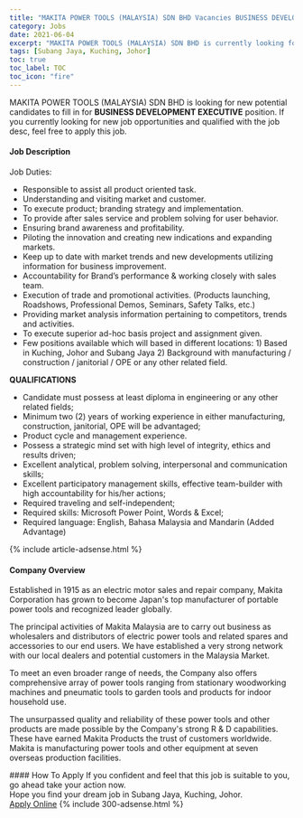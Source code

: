 ```yaml
---
title: "MAKITA POWER TOOLS (MALAYSIA) SDN BHD Vacancies BUSINESS DEVELOPMENT EXECUTIVE" 
category: Jobs 
date: 2021-06-04 
excerpt: "MAKITA POWER TOOLS (MALAYSIA) SDN BHD is currently looking for suitable person to fill in the BUSINESS DEVELOPMENT EXECUTIVE which based in Subang Jaya, Kuching, Johor" 
tags: [Subang Jaya, Kuching, Johor] 
toc: true 
toc_label: TOC 
toc_icon: "fire" 
--- 
```


<p>MAKITA POWER TOOLS (MALAYSIA) SDN BHD is looking for new potential candidates to fill in for <b>BUSINESS DEVELOPMENT EXECUTIVE</b> position. If you currently looking for new job opportunities and qualified with the job desc, feel free to apply this job.
</p><div><div><h4>Job Description</h4></div><div><div><span><div><p>Job Duties:</p><ul><li>Responsible to assist all product oriented task.</li><li>Understanding and visiting market and customer.</li><li>To execute product; branding strategy and implementation.</li><li>To provide after sales service and problem solving for user behavior.</li><li>Ensuring brand awareness and profitability.</li><li>Piloting the innovation and creating new indications and expanding markets.</li><li>Keep up to date with market trends and new developments utilizing information for business improvement.</li><li>Accountability for Brand&#8217;s performance &amp; working closely with sales team.</li><li>Execution of trade and promotional activities. (Products launching, Roadshows, Professional Demos, Seminars, Safety Talks, etc.)</li><li>Providing market analysis information pertaining to competitors, trends and activities.</li><li>To execute superior ad-hoc basis project and assignment given.</li><li>Few positions available which will based in different locations: 1) Based in Kuching, Johor and Subang Jaya 2) Background with manufacturing / construction / janitorial / OPE or any other related field.</li></ul><p><strong>QUALIFICATIONS</strong></p><ul><li>Candidate must possess at least diploma in engineering or any other related fields;</li><li>Minimum two (2) years of working experience in either manufacturing, construction, janitorial, OPE will be advantaged;</li><li>Product cycle and management experience.</li><li>Possess a strategic mind set with high level of integrity, ethics and results driven;</li><li>Excellent analytical, problem solving, interpersonal and communication skills;</li><li>Excellent participatory management skills, effective team-builder with high accountability for his/her actions;</li><li>Required traveling and self-independent;</li><li>Required skills: Microsoft Power Point, Words &amp; Excel;</li><li>Required language: English, Bahasa Malaysia and&#160;Mandarin&#160;(Added Advantage)</li></ul></div></span></div></div></div> 
{% include article-adsense.html %} 
<div><div><h4>Company Overview</h4></div><div><div><span><div><p>Established in 1915 as an electric motor sales and repair company, Makita Corporation has grown to become Japan's top manufacturer of portable power tools and recognized leader globally.</p><p>The principal activities of Makita Malaysia are to carry out business as wholesalers and distributors of electric power tools and related spares and accessories to our end users. We have established a very strong network with our local dealers and potential customers in the Malaysia Market.</p><p>To meet an even broader range of needs, the Company also offers comprehensive array of power tools ranging from stationary woodworking machines and pneumatic tools to garden tools and products for indoor household use.</p><p>The unsurpassed quality and reliability of these power tools and other products are made possible by the Company's strong R &amp; D capabilities. These have earned Makita Products the trust of customers worldwide. Makita is manufacturing power tools and other equipment at seven overseas production facilities.</p></div></span></div></div></div> 
#### How To Apply 
If you confident and feel that this job is suitable to you, go ahead take your action now. <br/> 
Hope you find your dream job in Subang Jaya, Kuching, Johor. <br/> 
<a href="https://www.jobstreet.com.my/en/job/business-development-executive-4583364?jobId=jobstreet-my-job-4583364&" class="btn btn--info" target="_blank" rel="nofollow noopenner">Apply Online</a> 
{% include 300-adsense.html %} 